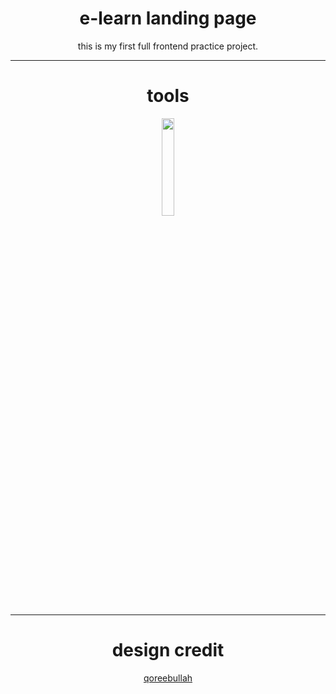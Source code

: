 <h1 align="center">e-learn landing page</h1>

<p align="center">
this is my first full frontend practice project.
</p>

<hr>

<h1 align="center"> tools </h1>



<p align="center">

<a href="#">
<img src="https://user-images.githubusercontent.com/81039726/151241963-9d1f903f-85ef-4375-937c-17015579e872.png" width=20%>
</a>

</p>

<hr>

<h1 align="center">design credit</h1>

<p align ="center"> <a href="https://t.co/WitNxQ77wF"> qoreebullah </a> </p>
